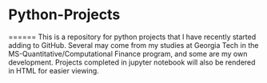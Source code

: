 # Python-Projects
======
This is a repository for python projects that I have recently started adding to GitHub. 
Several may come from my studies at Georgia Tech in the MS-Quantitative/Computational Finance program, and some are my own development. 
Projects completed in jupyter notebook will also be rendered in HTML for easier viewing.
